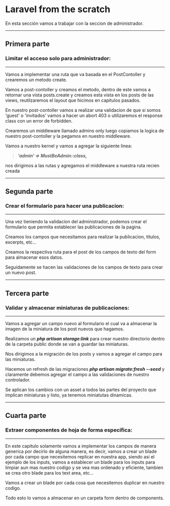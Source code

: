 # Laravel from the scratch

En esta sección vamos a trabajar con la seccion de administrador.

--------------------------------------------------------

## **Primera parte**
### Limitar el acceso solo para administrador:
--------------------------------------------------------

Vamos a implementar una ruta que va basada en el PostContoller 
y crearemos un metodo create.

Vamos a post-contoller y creamos el metodo, dentro de este vamos a retornar una vista  posts.create y creamos esta vista en los posts de las views, reutilzaremos el layout que hicimos en capitulos pasados.

En nuestro post-contoller vamos a realizar una validacion de que si somos 'guest' o 'invitados' vamos a hacer un abort 403 o utilizaremos el response class con un error de forbidden.

Crearemos un middleware llamado admins only luego copiamos la logica de nuestro post-contoller y la pegamos en nuestro middleware. 

Vamos a nuestro kernel y vamos a agregar la siguiente linea:

>***'admin' => MustBeAdmin::class,***

nos dirigimos a las rutas y agregamos el middleware a nuestra ruta recien creada

--------------------------------------------------------

## **Segunda parte**
### Crear el formulario para hacer una publicacion:
--------------------------------------------------------

Una vez tieniendo la validacion del administrador, podemos crear el formulario que permita establecer las publicaciones de la pagina.

Creamos los campos que necesitamos para realizar la publicacion, titulos, excerpts, etc...

Creamos la respectiva ruta para el post de los campos de texto del form  para almacenar esos datos.

Seguidamente se hacen las validaciones de los campos de texto para crear un nuevo post.

--------------------------------------------------------

## **Tercera parte**
### Validar y almacenar miniaturas de publicaciones:
--------------------------------------------------------

Vamos a agregar un campo nuevo al formulario el cual va a almacenar la imagen de la miniatura de los post nuevos que hagamos.

Realizamos un ***php artisan storage:link*** para crear nuestro directorio dentro de la carpeta public donde se van a guardar las miniaturas.

Nos dirigimos a la migración de los posts y vamos a agregar el campo para las miniaturas.

Hacemos un refresh de las migraciones ***php artisan migrate:fresh --seed*** y claramente debemos agregar el campo a las validaciones de nuestro controlador.

Se aplican los cambios con un asset a todos las partes del proyecto que implican miniaturas y listo, ya tenemos miniatutas dinamicas.

--------------------------------------------------------

## **Cuarta parte**
### Extraer componentes de hoja de forma específica:
--------------------------------------------------------

En este capitulo solamente vamos a implementar los campos de manera generica por decirlo de alguna manera, es decir, vamos a crear un blade por cada campo que necesitemos replicar en nuestra app, siendo asi el ejemplo de los inputs, vamos a establecer un blade para los inputs para limpiar aun mas nuestro codigo y se vea mas ordenado y eficiente, tambien se crea otro blade para los text area, etc...

Vamos a crear un blade por cada cosa que necesitemos duplicar en nuestro codigo.

Todo esto lo vamos a almacenar en un carpeta form dentro de components.


